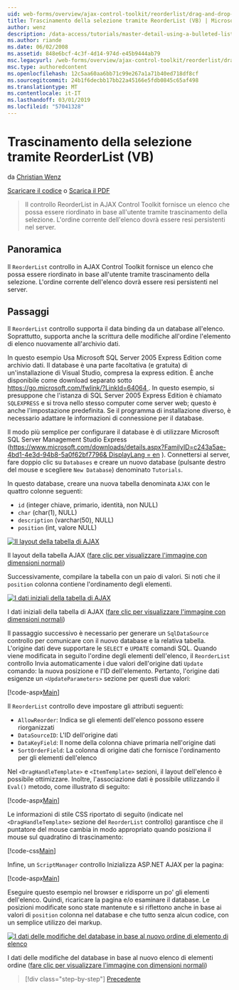```yaml
---
uid: web-forms/overview/ajax-control-toolkit/reorderlist/drag-and-drop-via-reorderlist-vb
title: Trascinamento della selezione tramite ReorderList (VB) | Microsoft Docs
author: wenz
description: /data-access/tutorials/master-detail-using-a-bulleted-list-of-master-records-with-a-details-datalist-vb
ms.author: riande
ms.date: 06/02/2008
ms.assetid: 848e6bcf-4c3f-4d14-974d-e45b9444ab79
msc.legacyurl: /web-forms/overview/ajax-control-toolkit/reorderlist/drag-and-drop-via-reorderlist-vb
msc.type: authoredcontent
ms.openlocfilehash: 12c5aa60aa6bb71c99e267a1a71b40ed718df8cf
ms.sourcegitcommit: 24b1f6decbb17bb22a45166e5fdb0845c65af498
ms.translationtype: MT
ms.contentlocale: it-IT
ms.lasthandoff: 03/01/2019
ms.locfileid: "57041328"
---
```

<a name="drag-and-drop-via-reorderlist-vb"></a>Trascinamento della selezione tramite ReorderList (VB)
====================
da [Christian Wenz](https://github.com/wenz)

[Scaricare il codice](http://download.microsoft.com/download/9/3/f/93f8daea-bebd-4821-833b-95205389c7d0/ReorderList5.vb.zip) o [Scarica il PDF](http://download.microsoft.com/download/2/d/c/2dc10e34-6983-41d4-9c08-f78f5387d32b/reorderlist5VB.pdf)

> Il controllo ReorderList in AJAX Control Toolkit fornisce un elenco che possa essere riordinato in base all'utente tramite trascinamento della selezione. L'ordine corrente dell'elenco dovrà essere resi persistenti nel server.


## <a name="overview"></a>Panoramica

Il `ReorderList` controllo in AJAX Control Toolkit fornisce un elenco che possa essere riordinato in base all'utente tramite trascinamento della selezione. L'ordine corrente dell'elenco dovrà essere resi persistenti nel server.

## <a name="steps"></a>Passaggi

Il `ReorderList` controllo supporta il data binding da un database all'elenco. Soprattutto, supporta anche la scrittura delle modifiche all'ordine l'elemento di elenco nuovamente all'archivio dati.

In questo esempio Usa Microsoft SQL Server 2005 Express Edition come archivio dati. Il database è una parte facoltativa (e gratuita) di un'installazione di Visual Studio, compresa la express edition. È anche disponibile come download separato sotto [ https://go.microsoft.com/fwlink/?LinkId=64064 ](https://go.microsoft.com/fwlink/?LinkId=64064). In questo esempio, si presuppone che l'istanza di SQL Server 2005 Express Edition è chiamato `SQLEXPRESS` e si trova nello stesso computer come server web; questo è anche l'impostazione predefinita. Se il programma di installazione diverso, è necessario adattare le informazioni di connessione per il database.

Il modo più semplice per configurare il database è di utilizzare Microsoft SQL Server Management Studio Express ([https://www.microsoft.com/downloads/details.aspx?FamilyID=c243a5ae-4bd1-4e3d-94b8-5a0f62bf7796&amp; DisplayLang = en](https://www.microsoft.com/downloads/details.aspx?FamilyID=c243a5ae-4bd1-4e3d-94b8-5a0f62bf7796&amp;DisplayLang=en) ). Connettersi al server, fare doppio clic su `Databases` e creare un nuovo database (pulsante destro del mouse e scegliere `New Database`) denominato `Tutorials`.

In questo database, creare una nuova tabella denominata `AJAX` con le quattro colonne seguenti:

- `id` (integer chiave, primario, identità, non NULL)
- `char` (char(1), NULL)
- `description` (varchar(50), NULL)
- `position` (int, valore NULL)


[![Il layout della tabella di AJAX](drag-and-drop-via-reorderlist-vb/_static/image2.png)](drag-and-drop-via-reorderlist-vb/_static/image1.png)

Il layout della tabella AJAX ([fare clic per visualizzare l'immagine con dimensioni normali](drag-and-drop-via-reorderlist-vb/_static/image3.png))


Successivamente, compilare la tabella con un paio di valori. Si noti che il `position` colonna contiene l'ordinamento degli elementi.


[![I dati iniziali della tabella di AJAX](drag-and-drop-via-reorderlist-vb/_static/image5.png)](drag-and-drop-via-reorderlist-vb/_static/image4.png)

I dati iniziali della tabella di AJAX ([fare clic per visualizzare l'immagine con dimensioni normali](drag-and-drop-via-reorderlist-vb/_static/image6.png))


Il passaggio successivo è necessario per generare un `SqlDataSource` controllo per comunicare con il nuovo database e la relativa tabella. L'origine dati deve supportare le `SELECT` e `UPDATE` comandi SQL. Quando viene modificata in seguito l'ordine degli elementi dell'elenco, il `ReorderList` controllo Invia automaticamente i due valori dell'origine dati `Update` comando: la nuova posizione e l'ID dell'elemento. Pertanto, l'origine dati esigenze un `<UpdateParameters>` sezione per questi due valori:

[!code-aspx[Main](drag-and-drop-via-reorderlist-vb/samples/sample1.aspx)]

Il `ReorderList` controllo deve impostare gli attributi seguenti:

- `AllowReorder`: Indica se gli elementi dell'elenco possono essere riorganizzati
- `DataSourceID`: L'ID dell'origine dati
- `DataKeyField`: Il nome della colonna chiave primaria nell'origine dati
- `SortOrderField`: La colonna di origine dati che fornisce l'ordinamento per gli elementi dell'elenco

Nel `<DragHandleTemplate>` e `<ItemTemplate>` sezioni, il layout dell'elenco è possibile ottimizzare. Inoltre, l'associazione dati è possibile utilizzando il `Eval()` metodo, come illustrato di seguito:

[!code-aspx[Main](drag-and-drop-via-reorderlist-vb/samples/sample2.aspx)]

Le informazioni di stile CSS riportato di seguito (indicate nel `<DragHandleTemplate>` sezione del `ReorderList` controllo) garantisce che il puntatore del mouse cambia in modo appropriato quando posiziona il mouse sul quadratino di trascinamento:

[!code-css[Main](drag-and-drop-via-reorderlist-vb/samples/sample3.css)]

Infine, un `ScriptManager` controllo Inizializza ASP.NET AJAX per la pagina:

[!code-aspx[Main](drag-and-drop-via-reorderlist-vb/samples/sample4.aspx)]

Eseguire questo esempio nel browser e ridisporre un po' gli elementi dell'elenco. Quindi, ricaricare la pagina e/o esaminare il database. Le posizioni modificate sono state mantenute e si riflettono anche in base ai valori di `position` colonna nel database e che tutto senza alcun codice, con un semplice utilizzo dei markup.


[![I dati delle modifiche del database in base al nuovo ordine di elemento di elenco](drag-and-drop-via-reorderlist-vb/_static/image8.png)](drag-and-drop-via-reorderlist-vb/_static/image7.png)

I dati delle modifiche del database in base al nuovo elenco di elementi ordine ([fare clic per visualizzare l'immagine con dimensioni normali](drag-and-drop-via-reorderlist-vb/_static/image9.png))

> [!div class="step-by-step"]
> [Precedente](using-postbacks-with-reorderlist-vb.md)
